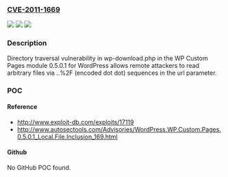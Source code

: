 ### [CVE-2011-1669](https://cve.mitre.org/cgi-bin/cvename.cgi?name=CVE-2011-1669)
![](https://img.shields.io/static/v1?label=Product&message=n%2Fa&color=blue)
![](https://img.shields.io/static/v1?label=Version&message=n%2Fa&color=blue)
![](https://img.shields.io/static/v1?label=Vulnerability&message=n%2Fa&color=brighgreen)

### Description

Directory traversal vulnerability in wp-download.php in the WP Custom Pages module 0.5.0.1 for WordPress allows remote attackers to read arbitrary files via ..%2F (encoded dot dot) sequences in the url parameter.

### POC

#### Reference
- http://www.exploit-db.com/exploits/17119
- http://www.autosectools.com/Advisories/WordPress.WP.Custom.Pages.0.5.0.1_Local.File.Inclusion_169.html

#### Github
No GitHub POC found.

